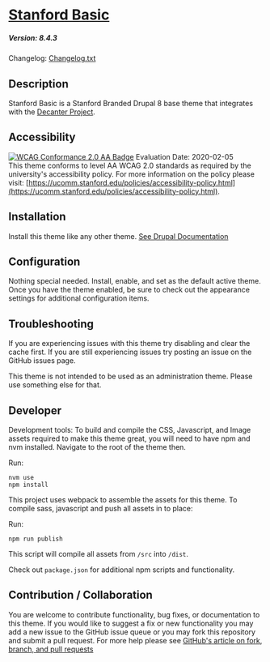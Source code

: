 # [Stanford Basic](https://github.com/SU-SWS/stanford_basic)
##### Version: 8.4.3

Changelog: [Changelog.txt](CHANGELOG.txt)

Description
---

Stanford Basic is a Stanford Branded Drupal 8 base theme that integrates with the [Decanter Project](https://github.com/SU-SWS/decanter).

Accessibility
---
[![WCAG Conformance 2.0 AA Badge](https://www.w3.org/WAI/wcag2AA-blue.png)](https://www.w3.org/TR/WCAG20/)
Evaluation Date: 2020-02-05  
This theme conforms to level AA WCAG 2.0 standards as required by the university's accessibility policy. For more information on the policy please visit: [https://ucomm.stanford.edu/policies/accessibility-policy.html](https://ucomm.stanford.edu/policies/accessibility-policy.html).

Installation
---

Install this theme like any other theme. [See Drupal Documentation](https://www.drupal.org/docs/8/extending-drupal-8/installing-themes)

Configuration
---

Nothing special needed. Install, enable, and set as the default active theme. Once you have the theme enabled, be sure to check out the appearance settings for additional configuration items.


Troubleshooting
---

If you are experiencing issues with this theme try disabling and clear the cache first. If you are still experiencing issues try posting an issue on the GitHub issues page.

This theme is not intended to be used as an administration theme. Please use something else for that.

Developer
---

Development tools: To build and compile the CSS, Javascript, and Image assets required to make this theme great, you will need to have npm and nvm installed.
Navigate to the root of the theme then.

Run:
```
nvm use
npm install
```

This project uses webpack to assemble the assets for this theme. To compile sass, javascript and push all assets in to place:

Run:
```
npm run publish
```

This script will compile all assets from `/src` into `/dist`.

Check out `package.json` for additional npm scripts and functionality.

Contribution / Collaboration
---

You are welcome to contribute functionality, bug fixes, or documentation to this theme. If you would like to suggest a fix or new functionality you may add a new issue to the GitHub issue queue or you may fork this repository and submit a pull request. For more help please see [GitHub's article on fork, branch, and pull requests](https://help.github.com/articles/using-pull-requests)
